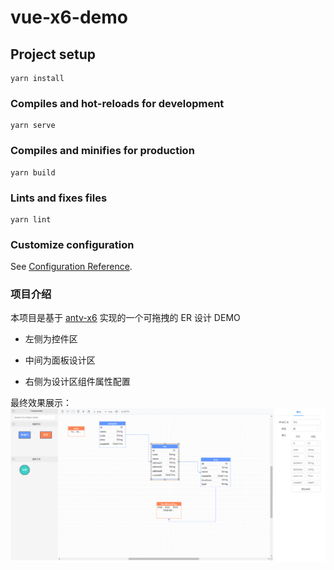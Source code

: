 # vue-x6-demo

## Project setup

```
yarn install
```

### Compiles and hot-reloads for development

```
yarn serve
```

### Compiles and minifies for production

```
yarn build
```

### Lints and fixes files

```
yarn lint
```

### Customize configuration

See [Configuration Reference](https://cli.vuejs.org/config/).

### 项目介绍

本项目是基于 [antv-x6](https://antv-x6.gitee.io/zh/docs/tutorial/about) 实现的一个可拖拽的 ER 设计 DEMO

- 左侧为控件区

- 中间为面板设计区

- 右侧为设计区组件属性配置

最终效果展示：
![1](1.png)
